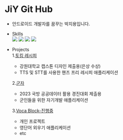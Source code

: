 # JiY Git Hub

* 안드로이드 개발자를 꿈꾸는 박지용입니다.
  
* Skills  
<img src="https://img.shields.io/badge/kotlin-7F52FF?style=for-the-badge&logo=kotlin&logoColor=white"> <img src="https://img.shields.io/badge/c++-00599C?style=for-the-badge&logo=cplusplus&logoColor=white"> <img src="https://img.shields.io/badge/Android-34A853?style=for-the-badge&logo=android&logoColor=white"> <img src="https://img.shields.io/badge/firebase-FFCA28?style=for-the-badge&logo=firebase&logoColor=white">


* Projects  
  1.[토킹 레시피](https://github.com/Jiy-park/KNU_CapstoneDesign-TalkingRecipe-)
    - 강원대학교 캡스톤 디자인 제출용(은상 수상)
    - TTS 및 STT를 사용한 핸즈 프리 레시피 애플리케이션
      
  2.[군자](https://github.com/Jiy-park/project_gunza)
    - 2023 국방 공공데이터 활용 경진대회 제출용
    - 군인들을 위한 자기개발 애플리케이션
      
  3.[Voca Block-진행중](https://github.com/Jiy-park/voca_block)
    - 개인 프로젝트
    - 영단어 외우기 애플리케이션
 
  * etc

  
